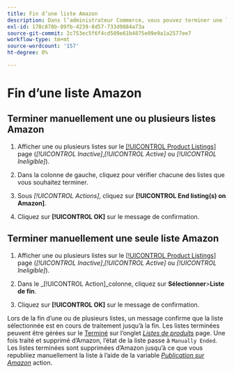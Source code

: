 ```yaml
---
title: Fin d’une liste Amazon
description: Dans l’administrateur Commerce, vous pouvez terminer une liste Amazon à partir du tableau de bord Amazon Sales Channel.
exl-id: 178c878b-89fb-4239-8d57-733d0884a73a
source-git-commit: 2c753ec5f6f4cd509e61b4875e09e9a1a2577ee7
workflow-type: tm+mt
source-wordcount: '157'
ht-degree: 0%

---
```


# Fin d’une liste Amazon

## Terminer manuellement une ou plusieurs listes Amazon

1. Afficher une ou plusieurs listes sur le [[!UICONTROL Product Listings]](./managing-product-listings.md) page (_[!UICONTROL Inactive]_,_[!UICONTROL Active]_ ou _[!UICONTROL Ineligible]_).

1. Dans la colonne de gauche, cliquez pour vérifier chacune des listes que vous souhaitez terminer.

1. Sous _[!UICONTROL Actions]_, cliquez sur **[!UICONTROL End listing(s) on Amazon]**.

1. Cliquez sur **[!UICONTROL OK]** sur le message de confirmation.

## Terminer manuellement une seule liste Amazon

1. Afficher une ou plusieurs listes sur le [[!UICONTROL Product Listings]](./managing-product-listings.md) page (_[!UICONTROL Inactive]_,_[!UICONTROL Active]_ ou _[!UICONTROL Ineligible]_).

1. Dans le _[!UICONTROL Action]_colonne, cliquez sur **Sélectionner**>**Liste de fin**.

1. Cliquez sur **[!UICONTROL OK]** sur le message de confirmation.

Lors de la fin d’une ou de plusieurs listes, un message confirme que la liste sélectionnée est en cours de traitement jusqu’à la fin. Les listes terminées peuvent être gérées sur le [Terminé](./ended-listings.md) sur l’onglet [_Listes de produits_](./managing-product-listings.md) page. Une fois traité et supprimé d’Amazon, l’état de la liste passe à `Manually Ended`. Les listes terminées sont supprimées d’Amazon jusqu’à ce que vous republiiez manuellement la liste à l’aide de la variable [_Publication sur Amazon_](./publish-listings-manually.md) action.
